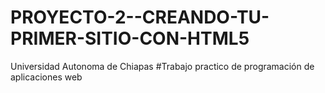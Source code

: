 # PROYECTO-2--CREANDO-TU-PRIMER-SITIO-CON-HTML5
Universidad Autonoma de Chiapas #Trabajo practico de programación de aplicaciones web
